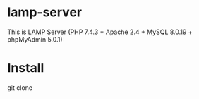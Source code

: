 # lamp-server
This is LAMP Server (PHP 7.4.3 + Apache 2.4 + MySQL 8.0.19 + phpMyAdmin 5.0.1)


# Install
git clone
